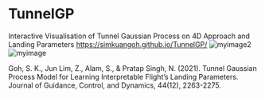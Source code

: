 # TunnelGP
Interactive Visualisation of Tunnel Gaussian Process on 4D Approach and Landing Parameters
https://simkuangoh.github.io/TunnelGP/
![myimage2](https://user-images.githubusercontent.com/33505453/114643424-32a67100-9d08-11eb-8bc0-8bbe55103b19.gif)
![myimage](https://user-images.githubusercontent.com/33505453/114643439-3934e880-9d08-11eb-9b3d-2e6bbb230cf4.gif)

Goh, S. K., Jun Lim, Z., Alam, S., & Pratap Singh, N. (2021). Tunnel Gaussian Process Model for Learning Interpretable Flight’s Landing Parameters. Journal of Guidance, Control, and Dynamics, 44(12), 2263-2275.
